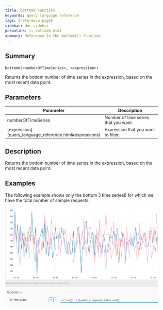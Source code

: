 ```yaml
---
title: bottomk Function
keywords: query language reference
tags: [reference page]
sidebar: doc_sidebar
permalink: ts_bottomk.html
summary: Reference to the bottomk() function
---
```

## Summary
```
bottomk(<numberOfTimeSeries>, <expression>)
```
Returns the bottom number of time series in the expression, based on the most recent data point.


## Parameters
<table>
<tbody>
<thead>
<tr><th width="20%">Parameter</th><th width="80%">Description</th></tr>
</thead>
<tr>
<td>numberOfTimeSeries</td>
<td>Number of time series that you want.  </td></tr>
<tr>
<td markdown="span"> [expression](query_language_reference.html#expressions)</td>
<td>Expression that you want to filter.</td>
</tr>
</tbody>
</table>

## Description

Returns the bottom number of time series in the expression, based on the most recent data point.


## Examples

The following example shows only the bottom 3 time seriesß for which we have the total number of sample requests.

![bottomk example](images/ts_bottomk.png)
